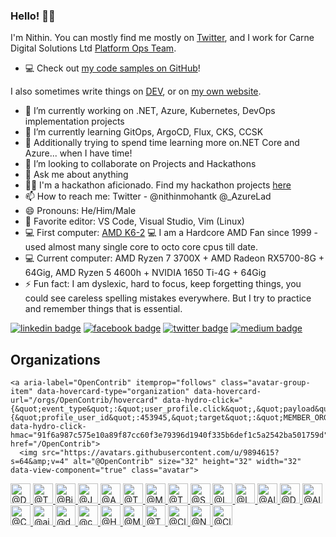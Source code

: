 ### Hello! 👋🏻

I'm Nithin. You can mostly find me mostly on [Twitter](https://twitter.com/nithinmohantk), and I work for Carne Digital Solutions Ltd  [Platform Ops Team](https://www.carnegroup.com). 

- 💻 Check out [my code samples on GitHub](https://github.com/nithinmohantk)!

I also sometimes write things on [DEV](https://dev.to/nithinmohantk), or on [my own website](https://www.nithinz.dev). 

- 🔭 I’m currently working on .NET, Azure, Kubernetes, DevOps implementation projects
- 🌱 I’m currently learning GitOps, ArgoCD, Flux, CKS, CCSK
- 🌱 Additionally trying to spend time learning more on.NET Core and Azure... when I have time!
- 👯 I’m looking to collaborate on Projects and Hackathons
- 💬 Ask me about anything
- 👩‍💻 I'm a hackathon aficionado. Find my hackathon projects [here](https://github.com/nithinmohantk)
- 📫 How to reach me: Twitter - @nithinmohantk @_AzureLad
- 😄 Pronouns: He/Him/Male
- 📝 Favorite editor: VS Code, Visual Studio, Vim (Linux)
- 💻 First computer: [AMD K6-2](https://en.wikipedia.org/wiki/AMD_K6-2)  💻 I am a Hardcore AMD Fan since 1999 - used almost many single core to octo core cpus till date. 
- 💻 Current computer: AMD Ryzen 7 3700X + AMD Radeon RX5700-8G + 64Gig, AMD Ryzen 5 4600h + NVIDIA 1650 Ti-4G + 64Gig
- ⚡ Fun fact: I am dyslexic, hard to focus, keep forgetting things, you could see careless spelling mistakes everywhere. But I try to practice and remember things that is essential. 

[![linkedin badge](https://img.shields.io/badge/nithinmohantk-(azurelad)-blue?style=flat&logo=linkedin)](https://www.linkedin.com/in/nithinmohantk/)
[![facebook badge](https://img.shields.io/badge/nithinmohantk-(azurelad)-blue?style=flat&logo=facebook)](https://facebook.com/nithinmohantk)
[![twitter badge](https://img.shields.io/badge/nithinmohantk-(azurelad)-blue?style=flat&logo=twitter)](https://twitter.com/nithinmohantk)
[![medium badge](https://img.shields.io/badge/nithinmohantk-(azurelad)-blue?style=flat&logo=web)](https://www.nithinz.dev)


<div class="border-top color-border-muted pt-3 mt-3 clearfix hide-sm hide-md">
  <h2 class="mb-2 h4">Organizations</h2>

    <a aria-label="OpenContrib" itemprop="follows" class="avatar-group-item" data-hovercard-type="organization" data-hovercard-url="/orgs/OpenContrib/hovercard" data-hydro-click="{&quot;event_type&quot;:&quot;user_profile.click&quot;,&quot;payload&quot;:{&quot;profile_user_id&quot;:453945,&quot;target&quot;:&quot;MEMBER_ORGANIZATION_AVATAR&quot;,&quot;user_id&quot;:453945,&quot;originating_url&quot;:&quot;https://github.com/nithinmohantk&quot;}}" data-hydro-click-hmac="91f6a987c575e10a89f87cc60f3e79396d1940f335b6def1c5a2542ba501759d" href="/OpenContrib">
      <img src="https://avatars.githubusercontent.com/u/9894615?s=64&amp;v=4" alt="@OpenContrib" size="32" height="32" width="32" data-view-component="true" class="avatar">
</a>    <a aria-label="DotNetContrib" itemprop="follows" class="avatar-group-item" data-hovercard-type="organization" data-hovercard-url="/orgs/DotNetContrib/hovercard" data-hydro-click="{&quot;event_type&quot;:&quot;user_profile.click&quot;,&quot;payload&quot;:{&quot;profile_user_id&quot;:453945,&quot;target&quot;:&quot;MEMBER_ORGANIZATION_AVATAR&quot;,&quot;user_id&quot;:453945,&quot;originating_url&quot;:&quot;https://github.com/nithinmohantk&quot;}}" data-hydro-click-hmac="91f6a987c575e10a89f87cc60f3e79396d1940f335b6def1c5a2542ba501759d" href="/DotNetContrib">
      <img src="https://avatars.githubusercontent.com/u/12482100?s=64&amp;v=4" alt="@DotNetContrib" size="32" height="32" width="32" data-view-component="true" class="avatar">
</a>    <a aria-label="ThingX-Smart" itemprop="follows" class="avatar-group-item" data-hovercard-type="organization" data-hovercard-url="/orgs/ThingX-Smart/hovercard" data-hydro-click="{&quot;event_type&quot;:&quot;user_profile.click&quot;,&quot;payload&quot;:{&quot;profile_user_id&quot;:453945,&quot;target&quot;:&quot;MEMBER_ORGANIZATION_AVATAR&quot;,&quot;user_id&quot;:453945,&quot;originating_url&quot;:&quot;https://github.com/nithinmohantk&quot;}}" data-hydro-click-hmac="91f6a987c575e10a89f87cc60f3e79396d1940f335b6def1c5a2542ba501759d" href="/ThingX-Smart">
      <img src="https://avatars.githubusercontent.com/u/17136696?s=64&amp;v=4" alt="@ThingX-Smart" size="32" height="32" width="32" data-view-component="true" class="avatar">
</a>    <a aria-label="Big0" itemprop="follows" class="avatar-group-item" data-hovercard-type="organization" data-hovercard-url="/orgs/Big0/hovercard" data-hydro-click="{&quot;event_type&quot;:&quot;user_profile.click&quot;,&quot;payload&quot;:{&quot;profile_user_id&quot;:453945,&quot;target&quot;:&quot;MEMBER_ORGANIZATION_AVATAR&quot;,&quot;user_id&quot;:453945,&quot;originating_url&quot;:&quot;https://github.com/nithinmohantk&quot;}}" data-hydro-click-hmac="91f6a987c575e10a89f87cc60f3e79396d1940f335b6def1c5a2542ba501759d" href="/Big0">
      <img src="https://avatars.githubusercontent.com/u/17631530?s=64&amp;v=4" alt="@Big0" size="32" height="32" width="32" data-view-component="true" class="avatar">
</a>    <a aria-label="JSContrib" itemprop="follows" class="avatar-group-item" data-hovercard-type="organization" data-hovercard-url="/orgs/JSContrib/hovercard" data-hydro-click="{&quot;event_type&quot;:&quot;user_profile.click&quot;,&quot;payload&quot;:{&quot;profile_user_id&quot;:453945,&quot;target&quot;:&quot;MEMBER_ORGANIZATION_AVATAR&quot;,&quot;user_id&quot;:453945,&quot;originating_url&quot;:&quot;https://github.com/nithinmohantk&quot;}}" data-hydro-click-hmac="91f6a987c575e10a89f87cc60f3e79396d1940f335b6def1c5a2542ba501759d" href="/JSContrib">
      <img src="https://avatars.githubusercontent.com/u/28051927?s=64&amp;v=4" alt="@JSContrib" size="32" height="32" width="32" data-view-component="true" class="avatar">
</a>    <a aria-label="AzureContrib" itemprop="follows" class="avatar-group-item" data-hovercard-type="organization" data-hovercard-url="/orgs/AzureContrib/hovercard" data-hydro-click="{&quot;event_type&quot;:&quot;user_profile.click&quot;,&quot;payload&quot;:{&quot;profile_user_id&quot;:453945,&quot;target&quot;:&quot;MEMBER_ORGANIZATION_AVATAR&quot;,&quot;user_id&quot;:453945,&quot;originating_url&quot;:&quot;https://github.com/nithinmohantk&quot;}}" data-hydro-click-hmac="91f6a987c575e10a89f87cc60f3e79396d1940f335b6def1c5a2542ba501759d" href="/AzureContrib">
      <img src="https://avatars.githubusercontent.com/u/28352977?s=64&amp;v=4" alt="@AzureContrib" size="32" height="32" width="32" data-view-component="true" class="avatar">
</a>    <a aria-label="ThingX-Learning" itemprop="follows" class="avatar-group-item" data-hovercard-type="organization" data-hovercard-url="/orgs/ThingX-Learning/hovercard" data-hydro-click="{&quot;event_type&quot;:&quot;user_profile.click&quot;,&quot;payload&quot;:{&quot;profile_user_id&quot;:453945,&quot;target&quot;:&quot;MEMBER_ORGANIZATION_AVATAR&quot;,&quot;user_id&quot;:453945,&quot;originating_url&quot;:&quot;https://github.com/nithinmohantk&quot;}}" data-hydro-click-hmac="91f6a987c575e10a89f87cc60f3e79396d1940f335b6def1c5a2542ba501759d" href="/ThingX-Learning">
      <img src="https://avatars.githubusercontent.com/u/28755016?s=64&amp;v=4" alt="@ThingX-Learning" size="32" height="32" width="32" data-view-component="true" class="avatar">
</a>    <a aria-label="MS-Learning" itemprop="follows" class="avatar-group-item" data-hovercard-type="organization" data-hovercard-url="/orgs/MS-Learning/hovercard" data-hydro-click="{&quot;event_type&quot;:&quot;user_profile.click&quot;,&quot;payload&quot;:{&quot;profile_user_id&quot;:453945,&quot;target&quot;:&quot;MEMBER_ORGANIZATION_AVATAR&quot;,&quot;user_id&quot;:453945,&quot;originating_url&quot;:&quot;https://github.com/nithinmohantk&quot;}}" data-hydro-click-hmac="91f6a987c575e10a89f87cc60f3e79396d1940f335b6def1c5a2542ba501759d" href="/MS-Learning">
      <img src="https://avatars.githubusercontent.com/u/28755027?s=64&amp;v=4" alt="@MS-Learning" size="32" height="32" width="32" data-view-component="true" class="avatar">
</a>    <a aria-label="ThingX-IoT" itemprop="follows" class="avatar-group-item" data-hovercard-type="organization" data-hovercard-url="/orgs/ThingX-IoT/hovercard" data-hydro-click="{&quot;event_type&quot;:&quot;user_profile.click&quot;,&quot;payload&quot;:{&quot;profile_user_id&quot;:453945,&quot;target&quot;:&quot;MEMBER_ORGANIZATION_AVATAR&quot;,&quot;user_id&quot;:453945,&quot;originating_url&quot;:&quot;https://github.com/nithinmohantk&quot;}}" data-hydro-click-hmac="91f6a987c575e10a89f87cc60f3e79396d1940f335b6def1c5a2542ba501759d" href="/ThingX-IoT">
      <img src="https://avatars.githubusercontent.com/u/28773468?s=64&amp;v=4" alt="@ThingX-IoT" size="32" height="32" width="32" data-view-component="true" class="avatar">
</a>    <a aria-label="SPPnP-Contrib" itemprop="follows" class="avatar-group-item" data-hovercard-type="organization" data-hovercard-url="/orgs/SPPnP-Contrib/hovercard" data-hydro-click="{&quot;event_type&quot;:&quot;user_profile.click&quot;,&quot;payload&quot;:{&quot;profile_user_id&quot;:453945,&quot;target&quot;:&quot;MEMBER_ORGANIZATION_AVATAR&quot;,&quot;user_id&quot;:453945,&quot;originating_url&quot;:&quot;https://github.com/nithinmohantk&quot;}}" data-hydro-click-hmac="91f6a987c575e10a89f87cc60f3e79396d1940f335b6def1c5a2542ba501759d" href="/SPPnP-Contrib">
      <img src="https://avatars.githubusercontent.com/u/36511095?s=64&amp;v=4" alt="@SPPnP-Contrib" size="32" height="32" width="32" data-view-component="true" class="avatar">
</a>    <a aria-label="LK-MUG" itemprop="follows" class="avatar-group-item" data-hovercard-type="organization" data-hovercard-url="/orgs/LK-MUG/hovercard" data-hydro-click="{&quot;event_type&quot;:&quot;user_profile.click&quot;,&quot;payload&quot;:{&quot;profile_user_id&quot;:453945,&quot;target&quot;:&quot;MEMBER_ORGANIZATION_AVATAR&quot;,&quot;user_id&quot;:453945,&quot;originating_url&quot;:&quot;https://github.com/nithinmohantk&quot;}}" data-hydro-click-hmac="91f6a987c575e10a89f87cc60f3e79396d1940f335b6def1c5a2542ba501759d" href="/LK-MUG">
      <img src="https://avatars.githubusercontent.com/u/43673196?s=64&amp;v=4" alt="@LK-MUG" size="32" height="32" width="32" data-view-component="true" class="avatar">
</a>    <a aria-label="LettekennyJS" itemprop="follows" class="avatar-group-item" data-hovercard-type="organization" data-hovercard-url="/orgs/LettekennyJS/hovercard" data-hydro-click="{&quot;event_type&quot;:&quot;user_profile.click&quot;,&quot;payload&quot;:{&quot;profile_user_id&quot;:453945,&quot;target&quot;:&quot;MEMBER_ORGANIZATION_AVATAR&quot;,&quot;user_id&quot;:453945,&quot;originating_url&quot;:&quot;https://github.com/nithinmohantk&quot;}}" data-hydro-click-hmac="91f6a987c575e10a89f87cc60f3e79396d1940f335b6def1c5a2542ba501759d" href="/LettekennyJS">
      <img src="https://avatars.githubusercontent.com/u/44607014?s=64&amp;v=4" alt="@LettekennyJS" size="32" height="32" width="32" data-view-component="true" class="avatar">
</a>    <a aria-label="AlibabaCloud-EIRE" itemprop="follows" class="avatar-group-item" data-hovercard-type="organization" data-hovercard-url="/orgs/AlibabaCloud-EIRE/hovercard" data-hydro-click="{&quot;event_type&quot;:&quot;user_profile.click&quot;,&quot;payload&quot;:{&quot;profile_user_id&quot;:453945,&quot;target&quot;:&quot;MEMBER_ORGANIZATION_AVATAR&quot;,&quot;user_id&quot;:453945,&quot;originating_url&quot;:&quot;https://github.com/nithinmohantk&quot;}}" data-hydro-click-hmac="91f6a987c575e10a89f87cc60f3e79396d1940f335b6def1c5a2542ba501759d" href="/AlibabaCloud-EIRE">
      <img src="https://avatars.githubusercontent.com/u/44607481?s=64&amp;v=4" alt="@AlibabaCloud-EIRE" size="32" height="32" width="32" data-view-component="true" class="avatar">
</a>    <a aria-label="DevOpsContrib" itemprop="follows" class="avatar-group-item" data-hovercard-type="organization" data-hovercard-url="/orgs/DevOpsContrib/hovercard" data-hydro-click="{&quot;event_type&quot;:&quot;user_profile.click&quot;,&quot;payload&quot;:{&quot;profile_user_id&quot;:453945,&quot;target&quot;:&quot;MEMBER_ORGANIZATION_AVATAR&quot;,&quot;user_id&quot;:453945,&quot;originating_url&quot;:&quot;https://github.com/nithinmohantk&quot;}}" data-hydro-click-hmac="91f6a987c575e10a89f87cc60f3e79396d1940f335b6def1c5a2542ba501759d" href="/DevOpsContrib">
      <img src="https://avatars.githubusercontent.com/u/44610396?s=64&amp;v=4" alt="@DevOpsContrib" size="32" height="32" width="32" data-view-component="true" class="avatar">
</a>    <a aria-label="AI-Contrib" itemprop="follows" class="avatar-group-item" data-hovercard-type="organization" data-hovercard-url="/orgs/AI-Contrib/hovercard" data-hydro-click="{&quot;event_type&quot;:&quot;user_profile.click&quot;,&quot;payload&quot;:{&quot;profile_user_id&quot;:453945,&quot;target&quot;:&quot;MEMBER_ORGANIZATION_AVATAR&quot;,&quot;user_id&quot;:453945,&quot;originating_url&quot;:&quot;https://github.com/nithinmohantk&quot;}}" data-hydro-click-hmac="91f6a987c575e10a89f87cc60f3e79396d1940f335b6def1c5a2542ba501759d" href="/AI-Contrib">
      <img src="https://avatars.githubusercontent.com/u/46114205?s=64&amp;v=4" alt="@AI-Contrib" size="32" height="32" width="32" data-view-component="true" class="avatar">
</a>    <a aria-label="CtrlAltEliteZ" itemprop="follows" class="avatar-group-item" data-hovercard-type="organization" data-hovercard-url="/orgs/CtrlAltEliteZ/hovercard" data-hydro-click="{&quot;event_type&quot;:&quot;user_profile.click&quot;,&quot;payload&quot;:{&quot;profile_user_id&quot;:453945,&quot;target&quot;:&quot;MEMBER_ORGANIZATION_AVATAR&quot;,&quot;user_id&quot;:453945,&quot;originating_url&quot;:&quot;https://github.com/nithinmohantk&quot;}}" data-hydro-click-hmac="91f6a987c575e10a89f87cc60f3e79396d1940f335b6def1c5a2542ba501759d" href="/CtrlAltEliteZ">
      <img src="https://avatars.githubusercontent.com/u/46937078?s=64&amp;v=4" alt="@CtrlAltEliteZ" size="32" height="32" width="32" data-view-component="true" class="avatar">
</a>    <a aria-label="aily-io" itemprop="follows" class="avatar-group-item" data-hovercard-type="organization" data-hovercard-url="/orgs/aily-io/hovercard" data-hydro-click="{&quot;event_type&quot;:&quot;user_profile.click&quot;,&quot;payload&quot;:{&quot;profile_user_id&quot;:453945,&quot;target&quot;:&quot;MEMBER_ORGANIZATION_AVATAR&quot;,&quot;user_id&quot;:453945,&quot;originating_url&quot;:&quot;https://github.com/nithinmohantk&quot;}}" data-hydro-click-hmac="91f6a987c575e10a89f87cc60f3e79396d1940f335b6def1c5a2542ba501759d" href="/aily-io">
      <img src="https://avatars.githubusercontent.com/u/48205529?s=64&amp;v=4" alt="@aily-io" size="32" height="32" width="32" data-view-component="true" class="avatar">
</a>    <a aria-label="dotnet-foundation" itemprop="follows" class="avatar-group-item" data-hovercard-type="organization" data-hovercard-url="/orgs/dotnet-foundation/hovercard" data-hydro-click="{&quot;event_type&quot;:&quot;user_profile.click&quot;,&quot;payload&quot;:{&quot;profile_user_id&quot;:453945,&quot;target&quot;:&quot;MEMBER_ORGANIZATION_AVATAR&quot;,&quot;user_id&quot;:453945,&quot;originating_url&quot;:&quot;https://github.com/nithinmohantk&quot;}}" data-hydro-click-hmac="91f6a987c575e10a89f87cc60f3e79396d1940f335b6def1c5a2542ba501759d" href="/dotnet-foundation">
      <img src="https://avatars.githubusercontent.com/u/51926930?s=64&amp;v=4" alt="@dotnet-foundation" size="32" height="32" width="32" data-view-component="true" class="avatar">
</a>    <a aria-label="carne-digital" itemprop="follows" class="avatar-group-item" data-hovercard-type="organization" data-hovercard-url="/orgs/carne-digital/hovercard" data-hydro-click="{&quot;event_type&quot;:&quot;user_profile.click&quot;,&quot;payload&quot;:{&quot;profile_user_id&quot;:453945,&quot;target&quot;:&quot;MEMBER_ORGANIZATION_AVATAR&quot;,&quot;user_id&quot;:453945,&quot;originating_url&quot;:&quot;https://github.com/nithinmohantk&quot;}}" data-hydro-click-hmac="91f6a987c575e10a89f87cc60f3e79396d1940f335b6def1c5a2542ba501759d" href="/carne-digital">
      <img src="https://avatars.githubusercontent.com/u/53910856?s=64&amp;v=4" alt="@carne-digital" size="32" height="32" width="32" data-view-component="true" class="avatar">
</a>    <a aria-label="HackmaniaGX" itemprop="follows" class="avatar-group-item" data-hovercard-type="organization" data-hovercard-url="/orgs/HackmaniaGX/hovercard" data-hydro-click="{&quot;event_type&quot;:&quot;user_profile.click&quot;,&quot;payload&quot;:{&quot;profile_user_id&quot;:453945,&quot;target&quot;:&quot;MEMBER_ORGANIZATION_AVATAR&quot;,&quot;user_id&quot;:453945,&quot;originating_url&quot;:&quot;https://github.com/nithinmohantk&quot;}}" data-hydro-click-hmac="91f6a987c575e10a89f87cc60f3e79396d1940f335b6def1c5a2542ba501759d" href="/HackmaniaGX">
      <img src="https://avatars.githubusercontent.com/u/56721933?s=64&amp;v=4" alt="@HackmaniaGX" size="32" height="32" width="32" data-view-component="true" class="avatar">
</a>    <a aria-label="Mobile-Dev-Contrib" itemprop="follows" class="avatar-group-item" data-hovercard-type="organization" data-hovercard-url="/orgs/Mobile-Dev-Contrib/hovercard" data-hydro-click="{&quot;event_type&quot;:&quot;user_profile.click&quot;,&quot;payload&quot;:{&quot;profile_user_id&quot;:453945,&quot;target&quot;:&quot;MEMBER_ORGANIZATION_AVATAR&quot;,&quot;user_id&quot;:453945,&quot;originating_url&quot;:&quot;https://github.com/nithinmohantk&quot;}}" data-hydro-click-hmac="91f6a987c575e10a89f87cc60f3e79396d1940f335b6def1c5a2542ba501759d" href="/Mobile-Dev-Contrib">
      <img src="https://avatars.githubusercontent.com/u/58170987?s=64&amp;v=4" alt="@Mobile-Dev-Contrib" size="32" height="32" width="32" data-view-component="true" class="avatar">
</a>    <a aria-label="ThingXCloud" itemprop="follows" class="avatar-group-item" data-hovercard-type="organization" data-hovercard-url="/orgs/ThingXCloud/hovercard" data-hydro-click="{&quot;event_type&quot;:&quot;user_profile.click&quot;,&quot;payload&quot;:{&quot;profile_user_id&quot;:453945,&quot;target&quot;:&quot;MEMBER_ORGANIZATION_AVATAR&quot;,&quot;user_id&quot;:453945,&quot;originating_url&quot;:&quot;https://github.com/nithinmohantk&quot;}}" data-hydro-click-hmac="91f6a987c575e10a89f87cc60f3e79396d1940f335b6def1c5a2542ba501759d" href="/ThingXCloud">
      <img src="https://avatars.githubusercontent.com/u/60698163?s=64&amp;v=4" alt="@ThingXCloud" size="32" height="32" width="32" data-view-component="true" class="avatar">
</a>    <a aria-label="CloudContrib" itemprop="follows" class="avatar-group-item" data-hovercard-type="organization" data-hovercard-url="/orgs/CloudContrib/hovercard" data-hydro-click="{&quot;event_type&quot;:&quot;user_profile.click&quot;,&quot;payload&quot;:{&quot;profile_user_id&quot;:453945,&quot;target&quot;:&quot;MEMBER_ORGANIZATION_AVATAR&quot;,&quot;user_id&quot;:453945,&quot;originating_url&quot;:&quot;https://github.com/nithinmohantk&quot;}}" data-hydro-click-hmac="91f6a987c575e10a89f87cc60f3e79396d1940f335b6def1c5a2542ba501759d" href="/CloudContrib">
      <img src="https://avatars.githubusercontent.com/u/66618250?s=64&amp;v=4" alt="@CloudContrib" size="32" height="32" width="32" data-view-component="true" class="avatar">
</a>    <a aria-label="NuZigma" itemprop="follows" class="avatar-group-item" data-hovercard-type="organization" data-hovercard-url="/orgs/NuZigma/hovercard" data-hydro-click="{&quot;event_type&quot;:&quot;user_profile.click&quot;,&quot;payload&quot;:{&quot;profile_user_id&quot;:453945,&quot;target&quot;:&quot;MEMBER_ORGANIZATION_AVATAR&quot;,&quot;user_id&quot;:453945,&quot;originating_url&quot;:&quot;https://github.com/nithinmohantk&quot;}}" data-hydro-click-hmac="91f6a987c575e10a89f87cc60f3e79396d1940f335b6def1c5a2542ba501759d" href="/NuZigma">
      <img src="https://avatars.githubusercontent.com/u/75936732?s=64&amp;v=4" alt="@NuZigma" size="32" height="32" width="32" data-view-component="true" class="avatar">
</a>    <a aria-label="CloudNativeContrib" itemprop="follows" class="avatar-group-item" data-hovercard-type="organization" data-hovercard-url="/orgs/CloudNativeContrib/hovercard" data-hydro-click="{&quot;event_type&quot;:&quot;user_profile.click&quot;,&quot;payload&quot;:{&quot;profile_user_id&quot;:453945,&quot;target&quot;:&quot;MEMBER_ORGANIZATION_AVATAR&quot;,&quot;user_id&quot;:453945,&quot;originating_url&quot;:&quot;https://github.com/nithinmohantk&quot;}}" data-hydro-click-hmac="91f6a987c575e10a89f87cc60f3e79396d1940f335b6def1c5a2542ba501759d" href="/CloudNativeContrib">
      <img src="https://avatars.githubusercontent.com/u/81717753?s=64&amp;v=4" alt="@CloudNativeContrib" size="32" height="32" width="32" data-view-component="true" class="avatar">
</a></div>
